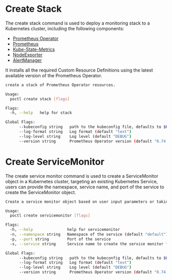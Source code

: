 # Create Stack

The create stack command is used to deploy a monitoring stack to a Kubernetes cluster, including the following components:

- [Prometheus Operator](https://github.com/prometheus-operator/prometheus-operator)
- [Prometheus](https://github.com/prometheus/prometheus)
- [Kube-State-Metrics](https://github.com/kubernetes/kube-state-metrics)
- [NodeExporter](https://github.com/prometheus/node_exporter)
- [AlertManager](https://github.com/prometheus/alertmanager)

It installs all the required Custom Resource Definitions using the latest available version of the Prometheus Operator.

```bash mdox-exec="go run main.go create stack --help" mdox-expect-exit-code=2
create a stack of Prometheus Operator resources.

Usage:
  poctl create stack [flags]

Flags:
  -h, --help   help for stack

Global Flags:
      --kubeconfig string   path to the kubeconfig file, defaults to $KUBECONFIG
      --log-format string   Log format (default "text")
      --log-level string    Log level (default "DEBUG")
      --version string      Prometheus Operator version (default "0.74.0")
```

# Create ServiceMonitor

The create service monitor command is used to create a ServiceMonitor object in a Kubernetes cluster, targeting an existing Kubernetes Service, users can provide the namespace, service name, and port of the service to create the ServiceMonitor object.

```bash mdox-exec="go run main.go create servicemonitor --help" mdox-expect-exit-code=2
Create a service monitor object based on user input parameters or taking as source of truth a kubernetes service

Usage:
  poctl create servicemonitor [flags]

Flags:
  -h, --help               help for servicemonitor
  -n, --namespace string   Namespace of the service (default "default")
  -p, --port string        Port of the service
  -s, --service string     Service name to create the service monitor from

Global Flags:
      --kubeconfig string   path to the kubeconfig file, defaults to $KUBECONFIG
      --log-format string   Log format (default "text")
      --log-level string    Log level (default "DEBUG")
      --version string      Prometheus Operator version (default "0.74.0")
```
